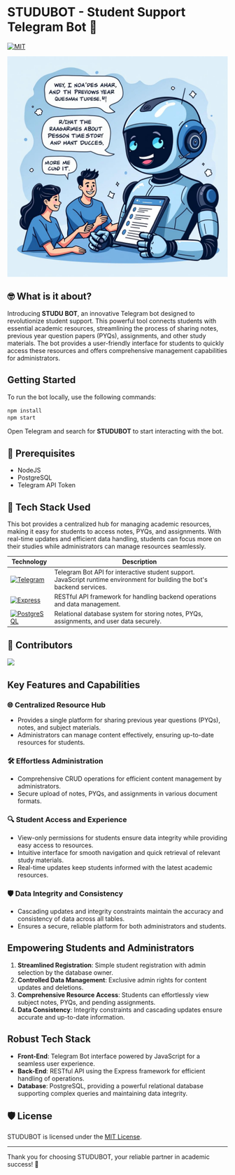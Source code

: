 # **STUDUBOT - Student Support Telegram Bot 🤖**
 [![MIT](https://badgen.net/badge/license/MIT/blue)](https://github.com/vishnuhari17/STUDUBOT/blob/main/LICENSE)

![](https://raw.githubusercontent.com/vishnuhari17/Studu-BOT/refs/heads/main/be6ca864-cb68-45d0-a010-d0c345c60612.jpeg?token=GHSAT0AAAAAACV437MJWE5XZSKDSGJVNCE6ZZPVU4A)

## 🤓 What is it about?

Introducing **STUDU BOT**, an innovative Telegram bot designed to revolutionize student support. This powerful tool connects students with essential academic resources, streamlining the process of sharing notes, previous year question papers (PYQs), assignments, and other study materials. The bot provides a user-friendly interface for students to quickly access these resources and offers comprehensive management capabilities for administrators.

## Getting Started

To run the bot locally, use the following commands:

```bash
npm install
npm start
```

Open Telegram and search for **STUDUBOT** to start interacting with the bot.

## 🤏 Prerequisites
- NodeJS
- PostgreSQL
- Telegram API Token

## 🧰 Tech Stack Used

This bot provides a centralized hub for managing academic resources, making it easy for students to access notes, PYQs, and assignments. With real-time updates and efficient data handling, students can focus more on their studies while administrators can manage resources seamlessly.

| Technology                                                                                                                                           | Description                                                                                         |
| ---------------------------------------------------------------------------------------------------------------------------------------------------- | --------------------------------------------------------------------------------------------------- |
| [![Telegram](https://img.shields.io/badge/-Telegram-2CA5E0?style=flat-square&logo=telegram&logoColor=white)](https://telegram.org/)                 | Telegram Bot API for interactive student support.                                                   JavaScript runtime environment for building the bot's backend services.                             |
| [![Express](https://img.shields.io/badge/-Express.js-black?style=flat-square&logo=express&logoColor=white)](https://expressjs.com/)                 | RESTful API framework for handling backend operations and data management.                          |
| [![PostgreSQL](https://img.shields.io/badge/-PostgreSQL-4169E1?style=flat-square&logo=postgresql&logoColor=white)](https://www.postgresql.org/)     | Relational database system for storing notes, PYQs, assignments, and user data securely.            |

## 🤝 Contributors

<a href="https://github.com/vishnuhari17/Studu-BOT/graphs/contributors">
  <img src="https://contrib.rocks/image?repo=vishnuhari17/Studu-BOT" />
</a>

## Key Features and Capabilities

### 🌐 Centralized Resource Hub
- Provides a single platform for sharing previous year questions (PYQs), notes, and subject materials.
- Administrators can manage content effectively, ensuring up-to-date resources for students.

### 🛠️ Effortless Administration
- Comprehensive CRUD operations for efficient content management by administrators.
- Secure upload of notes, PYQs, and assignments in various document formats.

### 🔍 Student Access and Experience
- View-only permissions for students ensure data integrity while providing easy access to resources.
- Intuitive interface for smooth navigation and quick retrieval of relevant study materials.
- Real-time updates keep students informed with the latest academic resources.

### 🛡️ Data Integrity and Consistency
- Cascading updates and integrity constraints maintain the accuracy and consistency of data across all tables.
- Ensures a secure, reliable platform for both administrators and students.

## Empowering Students and Administrators

1. **Streamlined Registration**: Simple student registration with admin selection by the database owner.
2. **Controlled Data Management**: Exclusive admin rights for content updates and deletions.
3. **Comprehensive Resource Access**: Students can effortlessly view subject notes, PYQs, and pending assignments.
4. **Data Consistency**: Integrity constraints and cascading updates ensure accurate and up-to-date information.

## Robust Tech Stack

- **Front-End**: Telegram Bot interface powered by JavaScript for a seamless user experience.
- **Back-End**: RESTful API using the Express framework for efficient handling of operations.
- **Database**: PostgreSQL, providing a powerful relational database supporting complex queries and maintaining data integrity.

## 🛡️ License

STUDUBOT is licensed under the [MIT License](https://github.com/vishnuhari17/STUDUBOT/blob/main/LICENSE).

---

Thank you for choosing STUDUBOT, your reliable partner in academic success! 🚀